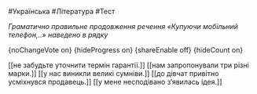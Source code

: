#Українська #Література #Тест

*Граматично правильне продовження речення «Купуючи мобільний телефон,..» наведено в рядку*

{noChangeVote on}
{hideProgress on}
{shareEnable off}
{hideCount on}

[[не забудьте уточнити термін гарантії.]]
[[нам запропонували три різні марки.]]
[[у нас виникли великі сумніви.]]
[[до дівчат привітно усміхнувся продавець.]]
[[у мене несподівано з’явилась ідея.]]
